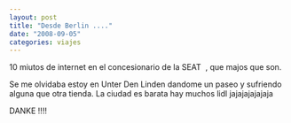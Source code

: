 ```yaml
---
layout: post
title: "Desde Berlin ...."
date: "2008-09-05"
categories: viajes
---
```


10 miutos de internet en el concesionario de la SEAT  , que majos que son.

Se me olvidaba estoy en Unter Den Linden dandome un paseo y sufriendo alguna que otra tienda. La ciudad es barata hay muchos lidl jajajajajajaja

DANKE !!!!
